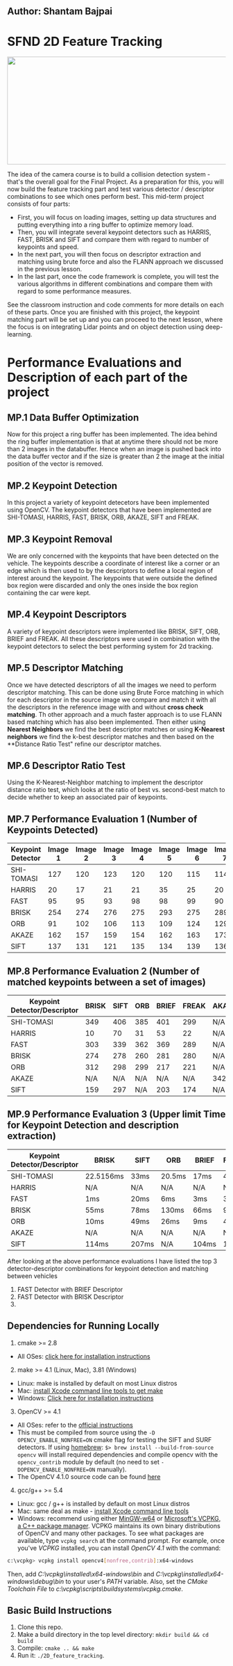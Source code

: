 ## Author: Shantam Bajpai

# SFND 2D Feature Tracking

<img src="images/keypoints.png" width="820" height="248" />

The idea of the camera course is to build a collision detection system - that's the overall goal for the Final Project. As a preparation for this, you will now build the feature tracking part and test various detector / descriptor combinations to see which ones perform best. This mid-term project consists of four parts:

* First, you will focus on loading images, setting up data structures and putting everything into a ring buffer to optimize memory load. 
* Then, you will integrate several keypoint detectors such as HARRIS, FAST, BRISK and SIFT and compare them with regard to number of keypoints and speed. 
* In the next part, you will then focus on descriptor extraction and matching using brute force and also the FLANN approach we discussed in the previous lesson. 
* In the last part, once the code framework is complete, you will test the various algorithms in different combinations and compare them with regard to some performance measures. 

See the classroom instruction and code comments for more details on each of these parts. Once you are finished with this project, the keypoint matching part will be set up and you can proceed to the next lesson, where the focus is on integrating Lidar points and on object detection using deep-learning. 

# Performance Evaluations and Description of each part of the project 

## MP.1 Data Buffer Optimization
Now for this project a ring buffer has been implemented. The idea behind the ring buffer implementation is that at anytime there should not be more than 2 images in the databuffer. Hence when an image is pushed back into the data buffer vector and if the size is greater than 2 the image at the initial position of the vector is removed.

## MP.2 Keypoint Detection
In this project a variety of keypoint detecetors have been implemented using OpenCV. The keypoint detectors that have been implemented are SHI-TOMASI, HARRIS, FAST, BRISK, ORB, AKAZE, SIFT and FREAK.

## MP.3 Keypoint Removal
We are only concerned with the keypoints that have been detected on the vehicle. The keypoints describe a coordinate of interest like a corner or an edge which is then used to by the descriptors to define a local region of interest around the keypoint. The keypoints that were outside the defined box region were discarded and only the ones inside the box region containing the car were kept.

## MP.4 Keypoint Descriptors
A variety of keypoint descriptors were implemented like BRISK, SIFT, ORB, BRIEF and FREAK. All these descriptors were used in combination with the keypoint detectors to select the best performing system for 2d tracking.

## MP.5 Descriptor Matching
Once we have detected descriptors of all the images we need to perform descriptor matching. This can be done using Brute Force matching in which for each descriptor in the source image we compare and match it with all the descriptors in the reference image with and without **cross check matching**. Th other approach and a much faster approach is to use FLANN based matching which has also been implemented. Then either using **Nearest Neighbors** we find the best descriptor matches or using **K-Nearest neighbors** we find the k-best descriptor matches and then based on the **Distance Ratio Test" refine our descriptor matches.

## MP.6 Descriptor Ratio Test
Using the K-Nearest-Neighbor matching to implement the descriptor distance ratio test, which looks at the ratio of best vs. second-best match to decide whether to keep an associated pair of keypoints.

## MP.7 Performance Evaluation 1 (Number of Keypoints Detected)

| Keypoint Detector | Image 1 | Image 2 | Image 3 | Image 4 | Image 5 | Image 6 | Image 7 | Image 8 | Image 9 | Image 10 | Neighborhood size |
| ---- | ---- | ---- | ---- | ---- | ---- | ---- | ---- | ---- | ---- | ---- | ---- |
| SHI-TOMASI | 127 | 120 | 123 | 120 | 120 | 115 | 114 | 125 | 112 | 113 | 128x50 | 
| HARRIS | 20 | 17 | 21 | 21 | 35 | 25 | 20 | N/A | N/A | N/A | 128x35 |
| FAST | 95 | 95 | 93 | 98 | 98 | 99 | 90 | 92 | 101 | 95 | 128x50 |
| BRISK | 254 | 274 | 276 | 275 | 293 | 275 | 289 | 268 | 260 | 250 | 128x50 |
| ORB | 91 | 102 | 106 | 113 | 109 | 124 | 129 | 127 | 124 | 125 | 128x50 |
| AKAZE | 162 | 157 | 159 | 154 | 162 | 163 | 173 | 175 | 175 | 175 | 128x50 |
| SIFT | 137 | 131 | 121 | 135 | 134 | 139 | 136 | 147 | 156 | 135 | 128x51 |

## MP.8 Performance Evaluation 2 (Number of matched keypoints between a set of images)

| Keypoint Detector/Descriptor | BRISK | SIFT | ORB | BRIEF | FREAK | AKAZE |
| ---- | ---- | ---- | ---- | ---- | ---- | ---- | 
| SHI-TOMASI | 349 | 406 | 385 | 401 | 299 | N/A |
| HARRIS | 10 | 70 | 31 | 53 | 22 | N/A |
| FAST | 303 | 339 | 362 | 369 | 289 | N/A |
| BRISK | 274 | 278 | 260 | 281 | 280 | N/A |
| ORB | 312 | 298 | 299 | 217 | 221 | N/A |
| AKAZE | N/A | N/A | N/A | N/A | N/A | 342 |
| SIFT | 159 | 297 | N/A | 203 | 174 | N/A |

## MP.9 Performance Evaluation 3 (Upper limit Time for Keypoint Detection and description extraction)

| Keypoint Detector/Descriptor | BRISK | SIFT | ORB | BRIEF | FREAK | AKAZE |
| ---- | ---- | ---- | ---- | ---- | ---- | ---- | 
| SHI-TOMASI | 22.5156ms | 33ms | 20.5ms | 17ms | 46ms | N/A |
| HARRIS | N/A | N/A | N/A | N/A | N/A | N/A |
| FAST | 1ms | 20ms  | 6ms | 3ms | 36ms | N/A |
| BRISK | 55ms | 78ms | 130ms | 66ms | 92ms | N/A |
| ORB | 10ms | 49ms | 26ms | 9ms | 49ms | N/A |
| AKAZE | N/A | N/A | N/A | N/A | N/A | 212ms |
| SIFT | 114ms | 207ms | N/A | 104ms | 162ms | N/A |

After looking at the above performance evaluations I have listed the top 3 detector-descriptor combinations for keypoint detection and matching between vehicles
1. FAST Detector with BRIEF Descriptor
2. FAST Detector with BRISK Descriptor
3. 
## Dependencies for Running Locally
1. cmake >= 2.8
 * All OSes: [click here for installation instructions](https://cmake.org/install/)

2. make >= 4.1 (Linux, Mac), 3.81 (Windows)
 * Linux: make is installed by default on most Linux distros
 * Mac: [install Xcode command line tools to get make](https://developer.apple.com/xcode/features/)
 * Windows: [Click here for installation instructions](http://gnuwin32.sourceforge.net/packages/make.htm)

3. OpenCV >= 4.1
 * All OSes: refer to the [official instructions](https://docs.opencv.org/master/df/d65/tutorial_table_of_content_introduction.html)
 * This must be compiled from source using the `-D OPENCV_ENABLE_NONFREE=ON` cmake flag for testing the SIFT and SURF detectors. If using [homebrew](https://brew.sh/): `$> brew install --build-from-source opencv` will install required dependencies and compile opencv with the `opencv_contrib` module by default (no need to set `-DOPENCV_ENABLE_NONFREE=ON` manually). 
 * The OpenCV 4.1.0 source code can be found [here](https://github.com/opencv/opencv/tree/4.1.0)

4. gcc/g++ >= 5.4
  * Linux: gcc / g++ is installed by default on most Linux distros
  * Mac: same deal as make - [install Xcode command line tools](https://developer.apple.com/xcode/features/)
  * Windows: recommend using either [MinGW-w64](http://mingw-w64.org/doku.php/start) or [Microsoft's VCPKG, a C++ package manager](https://docs.microsoft.com/en-us/cpp/build/install-vcpkg?view=msvc-160&tabs=windows). VCPKG maintains its own binary distributions of OpenCV and many other packages. To see what packages are available, type `vcpkg search` at the command prompt. For example, once you've _VCPKG_ installed, you can install _OpenCV 4.1_ with the command:
```bash
c:\vcpkg> vcpkg install opencv4[nonfree,contrib]:x64-windows
```
Then, add *C:\vcpkg\installed\x64-windows\bin* and *C:\vcpkg\installed\x64-windows\debug\bin* to your user's _PATH_ variable. Also, set the _CMake Toolchain File_ to *c:\vcpkg\scripts\buildsystems\vcpkg.cmake*.


## Basic Build Instructions

1. Clone this repo.
2. Make a build directory in the top level directory: `mkdir build && cd build`
3. Compile: `cmake .. && make`
4. Run it: `./2D_feature_tracking`.
